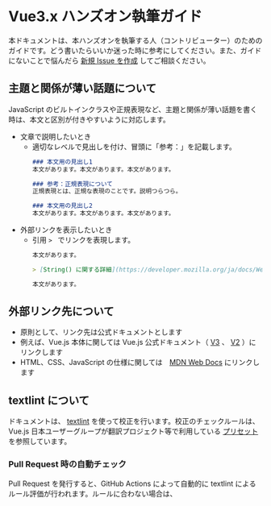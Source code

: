 # Vue3.x ハンズオン執筆ガイド

本ドキュメントは、本ハンズオンを執筆する人（コントリビューター）のためのガイドです。どう書いたらいいか迷った時に参考にしてください。また、ガイドにないことで悩んだら [新規 Issue を作成](https://github.com/vuejs-jp/handson-vue3-examples/issues/new) してご相談ください。

## 主題と関係が薄い話題について
JavaScript のビルトインクラスや正規表現など、主題と関係が薄い話題を書く時は、本文と区別が付きやすいように対応します。

- 文章で説明したいとき
    - 適切なレベルで見出しを付け、冒頭に「参考：」を記載します。
        ```md
        ### 本文用の見出し1
        本文があります。本文があります。本文があります。
        
        ### 参考：正規表現について
        正規表現とは、正規な表現のことです。説明つらつら。
        
        ### 本文用の見出し2
        本文があります。本文があります。本文があります。
        ```
- 外部リンクを表示したいとき
    - 引用 `> ` でリンクを表現します。
        ```md
        本文があります。
        
        > [String() に関する詳細](https://developer.mozilla.org/ja/docs/Web/JavaScript/Reference/Global_Objects/String/String)
        
        本文があります。
        ```

## 外部リンク先について
- 原則として、リンク先は公式ドキュメントとします
- 例えば、Vue.js 本体に関しては Vue.js 公式ドキュメント（ [V3](https://v3.ja.vuejs.org/guide/introduction.html) 、 [V2](https://jp.vuejs.org/v2/guide/) ）にリンクします
- HTML、CSS、JavaScript の仕様に関しては　[MDN Web Docs](https://developer.mozilla.org/ja/docs/Web) にリンクします

## textlint について

ドキュメントは、 [textlint](https://github.com/textlint/textlint) を使って校正を行います。校正のチェックルールは、Vue.js 日本ユーザーグループが翻訳プロジェクト等で利用している [プリセット](https://github.com/vuejs-jp/textlint-rule-preset-vuejs-jp) を参照しています。

### Pull Request 時の自動チェック

Pull Request を発行すると、GitHub Actions によって自動的に textlint によるルール評価が行われます。ルールに合わない場合は、